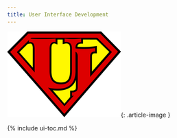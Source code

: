 ```yaml
---
title: User Interface Development
---
```


![](/img/ui-super-logo.png){: .article-image }

{% include ui-toc.md %}
